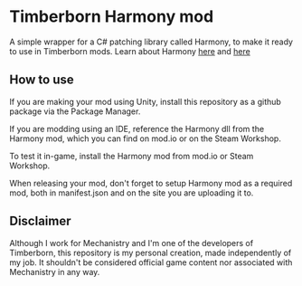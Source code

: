 # Timberborn Harmony mod
A simple wrapper for a C# patching library called Harmony, to make it ready to use in Timberborn mods. Learn about Harmony [here](https://github.com/pardeike/Harmony) and [here](https://harmony.pardeike.net/)

## How to use
If you are making your mod using Unity, install this repository as a github package via the Package Manager.

If you are modding using an IDE, reference the Harmony dll from the Harmony mod, which you can find on mod.io or on the Steam Workshop.

To test it in-game, install the Harmony mod from mod.io or Steam Workshop.

When releasing your mod, don't forget to setup Harmony mod as a required mod, both in manifest.json and on the site you are uploading it to.

## Disclaimer
Although I work for Mechanistry and I'm one of the developers of Timberborn, this repository is my personal creation, made independently of my job. It shouldn't be considered official game content nor associated with Mechanistry in any way.

